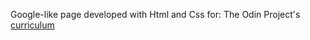 Google-like page developed with Html and Css for:
The Odin Project's [curriculum](http://www.theodinproject.com/web-development-101/html-css)